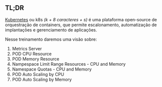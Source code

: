 ## TL;DR

[Kubernetes](https://kubernetes.io/) ou k8s *(k + 8 caracteres + s)* é uma plataforma open-source de orquestração de containers, que permite escalonamento, automatização de implantações e gerenciamento de aplicações.

Nesse treinamento daremos uma visão sobre:

1. Metrics Server
2. POD CPU Resource
3. POD Memory Resource
4. Nampespace Limit Range Resources - CPU and Memory
5. Namespace Quotas - CPU and Memory
6. POD Auto Scaling by CPU
7. POD Auto Scaling by Memory

